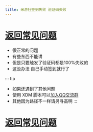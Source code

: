 ```yaml
---
title: 米游社签到失败 验证码失败
---
```

# [返回常见问题](/blogs/QA.md)

- 很正常的问题
- 有些东西不能讲
- 但是只要触发了验证码都是100%失败的
- 这没办法 自己手动签到就行了

::: tip
- 如果还遇到了其他问题
- 使用 XDM 脚本可以[加入QQ交流群](https://jq.qq.com/?_wv=1027&k=tNteBX0C)
- 其他因为路径不一样请另寻高明
:::
# [返回常见问题](/blogs/QA.md)